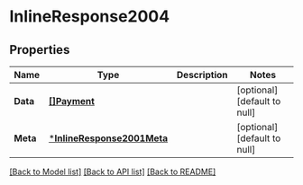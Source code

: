 # InlineResponse2004

## Properties
Name | Type | Description | Notes
------------ | ------------- | ------------- | -------------
**Data** | [**[]Payment**](Payment.md) |  | [optional] [default to null]
**Meta** | [***InlineResponse2001Meta**](inline_response_200_1_meta.md) |  | [optional] [default to null]

[[Back to Model list]](../README.md#documentation-for-models) [[Back to API list]](../README.md#documentation-for-api-endpoints) [[Back to README]](../README.md)


